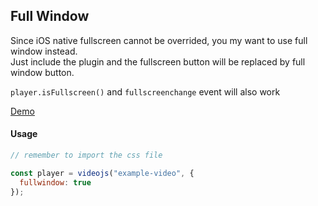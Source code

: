 ## Full Window

Since iOS native fullscreen cannot be overrided, you my want to use full window instead. <br>
Just include the plugin and the fullscreen button will be replaced by full window button.

`player.isFullscreen()` and `fullscreenchange` event will also work

[Demo](https://pong420.github.io/videojs-plus/examples/fullwindow.html)

#### Usage

```js
// remember to import the css file

const player = videojs("example-video", {
  fullwindow: true
});
```
